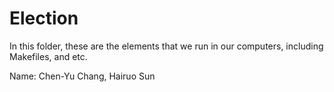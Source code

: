 # Election

In this folder, these are the elements that we run in our computers, including Makefiles, and etc.

Name: Chen-Yu Chang, Hairuo Sun
